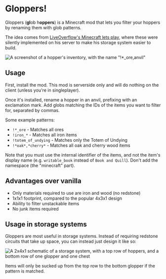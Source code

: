 # Gloppers!

Gloppers (**gl**ob h**oppers**) is a Minecraft mod that lets you filter your hoppers by renaming them with glob patterns.

The idea comes from [LiveOverflow's Minecraft lets play](https://www.youtube.com/playlist?list=PLhixgUqwRTjwvBI-hmbZ2rpkAl4lutnJG), where these were silently implemented on his server to make his storage system easier to build.

![A screenshot of a hopper's inventory, with the name "!*_ore,anvil"](https://raw.githubusercontent.com/NotNite/gloppers/main/img/demo.png)

## Usage

First, install the mod. This mod is serverside only and will do nothing on the client (unless you're in singleplayer).

Once it's installed, rename a hopper in an anvil, prefixing with an exclamation mark. Add globs matching the IDs of the items you want to filter for, separated by commas.

Some example patterns:

- `!*_ore` - Matches all ores
- `!iron_*` - Matches all iron items
- `!totem_of_undying` - Matches only the Totem of Undying
- `!*oak*,*cherry*` - Matches all oak and cherry wood items

Note that you must use the internal identifier of the items, and not the item's display name (e.g. `writable_book` instead of `Book and Quill`). Don't add the namespace (the "minecraft" part).

## Advantages over vanilla

- Only materials required to use are iron and wood (no redstone)
- 1x1x1 footprint, compared to the popular 4x3x1 design
- Ability to filter unstackable items
- No junk items required

## Usage in storage systems

Gloppers are most useful in storage systems. Instead of requiring redstone circuits that take up space, you can instead just design it like so:

![A 2x4x1 schematic of a storage system, with a top row of hoppers, and a bottom row of one glopper and one chest](https://raw.githubusercontent.com/NotNite/gloppers/main/img/storage.png)

Items will only be sucked up from the top row to the bottom glopper if the pattern is matched.
